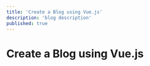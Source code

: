 ```yaml
---
title: 'Create a Blog using Vue.js'
description: 'blog description'
published: true
---
```


# Create a Blog using Vue.js
